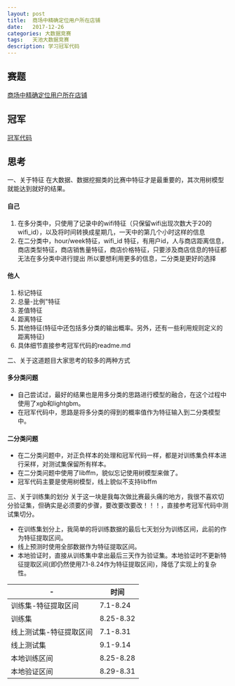 ```yaml
---
layout:	post
title:	商场中精确定位用户所在店铺
date:	2017-12-26
categories:	大数据竞赛
tags:	天池大数据竞赛
description: 学习冠军代码
---
```

## 赛题
[商场中精确定位用户所在店铺](https://tianchi.aliyun.com/competition/introduction.htm?spm=5176.100066.0.0.3e23c9abTKp1vE&raceId=231620)



## 冠军
[冠军代码](https://github.com/drop-out/Tianchi-Wifi-Positioning)


## 思考
一、关于特征
在大数据、数据挖掘类的比赛中特征才是最重要的，其次用树模型就能达到就好的结果。
#### 自己
1. 在多分类中，只使用了记录中的wifi特征（只保留wifi出现次数大于20的wifi_id），以及将时间转换成星期几，一天中的第几个小时这样的信息
2. 在二分类中，hour/week特征，wifi_id 特征，有用户id，人与商店距离信息，商店类型特征，商店销售量特征，商店价格特征，只要涉及商店信息的特征都无法在多分类中进行提出
  所以要想利用更多的信息，二分类是更好的选择


#### 他人
1. 标记特征
2. 总量-比例"特征
3. 差值特征
4. 距离特征
5. 其他特征(特征中还包括多分类的输出概率。另外，还有一些利用规则定义的距离特征)
6. 具体细节直接参考冠军代码的readme.md



二、关于这道题目大家思考的较多的两种方式
#### 多分类问题
*	自己尝试过，最好的结果也是用多分类的思路进行模型的融合，在这个过程中使用了xgb和lightgbm。
*   在冠军代码中，思路是将多分类的得到的概率值作为特征输入到二分类模型中。

#### 二分类问题
*	在二分类问题中，对正负样本的处理和冠军代码一样，都是对训练集负样本进行采样，对测试集保留所有样本。
*   在二分类问题中使用了libffm，貌似忘记使用树模型来做了。
*   冠军代码主要是使用树模型，线上貌似不支持libffm

三、关于训练集的划分
关于这一块是我每次做比赛最头痛的地方，我很不喜欢切分验证集，但确实是必须要的步骤，要改要改要改！！！，直接参考冠军代码中测试集切分。
*	在训练集划分上，我简单的将训练数据的最后七天划分为训练区间，此前的作为特征提取区间。
*	线上预测时使用全部数据作为特征提取区间。
*	本地验证时，直接从训练集中拿出最后三天作为验证集。本地验证时不更新特征提取区间(即仍然使用7.1-8.24作为特征提取区间)，降低了实现上的复杂性。

|            -           |时间         |
| -                      | -           |
|训练集-特征提取区间     |7.1-8.24     | 
|训练集                  |8.25-8.32    |
|线上测试集-特征提取区间 |7.1-8.31     |
|线上测试集              |9.1-9.14     |
|本地训练区间            |8.25-8.28    |
|本地验证区间            |8.29-8.31    |